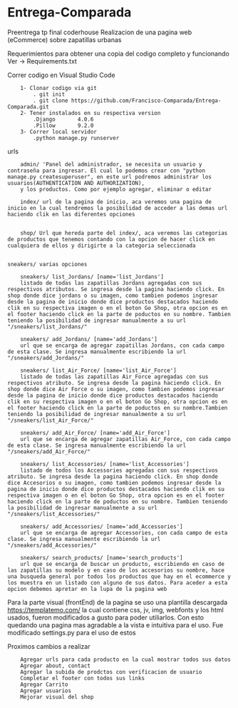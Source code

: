 # Entrega-Comparada
Preentrega tp final coderhouse
 Realizacion de una pagina web (eCommerce) sobre zapatillas urbanas 

Requerimientos para obtener una copia del codigo completo y funcionando 
         Ver -> Requirements.txt

Correr codigo en Visual Studio Code 

        1- Clonar codigo via git
            . git init
            . git clone https://github.com/Francisco-Comparada/Entrega-Comparada.git
        2- Tener instalados en su respectiva version
            .Django       4.0.6
            .Pillow       9.2.0
        3- Correr local servidor 
            .python manage.py runserver    

urls

        admin/ 'Panel del administrador, se necesita un usuario y contraseña para ingresar. El cual lo podemos crear con "python manage.py createsuperuser", en este url podremos administrar los usuarios(AUTHENTICATION AND AUTHORIZATION),
        y los productos. Como por ejemplo agregar, eliminar o editar

        index/ url de la pagina de inicio, aca veremos una pagina de inicio en la cual tendremos la posibilidad de acceder a las demas url haciendo clik en las diferentes opciones 


        shop/ Url que hereda parte del index/, aca veremos las categorias de productos que tenemos contando con la opcion de hacer click en cualquiera de ellos y dirigirte a la categoria seleccionada 


    sneakers/ varias opciones 

        sneakers/ list_Jordans/ [name='list_Jordans'] 
        listado de todas las zapatillas Jordans agregadas con sus respectivos atributos. Se ingresa desde la pagina haciendo click. En shop donde dice jordans o su imagen, como tambien podemos ingresar desde la pagina de inicio donde dice productos destacados haciendo clik en su respectiva imagen o en el boton Go Shop, otra opcion es en el footer haciendo click en la parte de poductos en su nombre. Tambien teniendo la posibilidad de ingresar manualmente a su url "/sneakers/list_Jordans/"

        sneakers/ add_Jordans/ [name='add_Jordans'] 
        url que se encarga de agregar zapatillas Jordans, con cada campo de esta clase. Se ingresa manualmente escribiendo la url  "/sneakers/add_Jordans/"

        sneakers/ list_Air_Force/ [name='list_Air_Force']
        listado de todas las zapatillas Air_Force agregadas con sus respectivos atributo. Se ingresa desde la pagina haciendo click. En shop donde dice Air Force o su imagen, como tambien podemos ingresar desde la pagina de inicio donde dice productos destacados haciendo clik en su respectiva imagen o en el boton Go Shop, otra opcion es en el footer haciendo click en la parte de poductos en su nombre.Tambien teniendo la posibilidad de ingresar manualmente a su url "/sneakers/list_Air_Force/"

        sneakers/ add_Air_Force/ [name='add_Air_Force']
        url que se encarga de agregar zapatillas Air_Force, con cada campo de esta clase. Se ingresa manualmente escribiendo la url  "/sneakers/add_Air_Force/"

        sneakers/ list_Accessories/ [name='list_Accessories']
        listado de todos los Accessories agregadas con sus respectivos atributo. Se ingresa desde la pagina haciendo click. En shop donde dice Accesorios o su imagen, como tambien podemos ingresar desde la pagina de inicio donde dice productos destacados haciendo clik en su respectiva imagen o en el boton Go Shop, otra opcion es en el footer haciendo click en la parte de poductos en su nombre. Tambien teniendo la posibilidad de ingresar manualmente a su url "/sneakers/list_Accessories/"

        sneakers/ add_Accessories/ [name='add_Accessories']
        url que se encarga de agregar Accessories, con cada campo de esta clase. Se ingresa manualmente escribiendo la url  "/sneakers/add_Accessories/"
        
        sneakers/ search_products/ [name='search_products']
        url que se encarga de buscar un producto, escribiendo en caso de las zapatillas su modelo y en caso de los accesorios su nombre, hace una busqueda general por todos los productos que hay en el ecommerce y los muestra en un listado con alguno de sus datos. Para aceder a esta opcion debemos apretar en la lupa de la pagina web 


Para la parte visual (frontEnd) de la pagina se uso una plantilla descargada https://templatemo.com/ la cual contiene css, jv, img, webfonts y los html usados, fueron modificados a gusto para poder utiliarlos. Con esto quedando una pagina mas agradable a la vista e intuitiva para el uso. Fue modificado settings.py para el uso de estos 

Proximos cambios a realizar 


        Agregar urls para cada producto en la cual mostrar todos sus datos 
        Agregar about, contact
        Agregar la subida de prodctos con verificacion de usuario 
        Completar el footer con todos sus links 
        Agregar Carrito 
        Agregar usuarios 
        Mejorar visual del shop 






